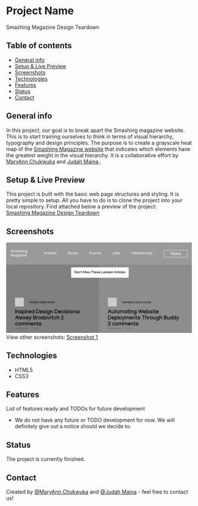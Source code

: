 # Project Name
Smashing Magazine Design Teardown

## Table of contents
* [General info](#general-info)
* [Setup & Live Preview](#setup)
* [Screenshots](#screenshots)
* [Technologies](#technologies)
* [Features](#features)
* [Status](#status)
* [Contact](#contact)

## General info
In this project, our goal is to break apart the Smashing magazine website. This is to start training ourselves to think in terms of visual hierarchy, typography and design principles.
The purpose is to create a grayscale heat map of the <a href="https://www.smashingmagazine.com/">Smashing Magazine website</a> that indicates which elements have the greatest weight in the visual hierarchy. It is a collaborative effort by <a href="https://github.com/adaorachi">MaryAnn Chukwuka</a> and <a href="https://github.com/JayKowski"> Judah Maina </a>.

## Setup & Live Preview
This project is built with the basic web page structures and styling. It is pretty simple to setup. All you have to do is to clone the project into your local repository.
Find attached below a preview of the project: <br>
<a href="https://raw.githack.com/adaorachi/smashing-magazine/master/index.html">Smashing Magazine Design Teardown </a>

## Screenshots
![Example screenshot](images/screenshot1.jpg)
View other screenshots:
<a href="images/screenshot2.jpg">Screenshot 1</a>


## Technologies
* HTML5
* CSS3

## Features
List of features ready and TODOs for future development
* We do not have any future or TODO development for now. We will definitely give out a notice should we decide to.

## Status
The project is currently finished.

## Contact
Created by [@MaryAnn Chukwuka](https://github.com/adaorachi) and [@Judah Maina](https://github.com/JayKowski) - feel free to contact us!
